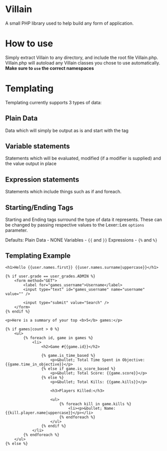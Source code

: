 # Villain
A small PHP library used to help build any form of application.

# How to use
Simply extract Villain to any directory, and include the root file Villain.php.
Villain.php will autoload any Villain classes you chose to use automatically.
**Make sure to `use` the correct namespaces**

# Templating
Templating currently supports 3 types of data:
## Plain Data
Data which will simply be output as is and start with the tag
## Variable statements
Statements which will be evaluated, modified (if a modifier is supplied) and the value output in place
## Expression statements
Statements which include things such as if and foreach.

## Starting/Ending Tags
Starting and Ending tags surround the type of data it represents. These can be changed by passing respective values to the Lexer::Lex `options` parameter.

Defaults:
Plain Data - NONE
Variables - `{{` and `}}`
Expressions - `{%` and `%}`

## Templating Example
```
<h1>Hello {{user.names.first}} {{user.names.surname|uppercase}}</h1>

{% if user.grade == user_grades.ADMIN %}
	<form method="GET">
		<label for="games_username">Username</label>
		<input type="text" id="games_username" name="username" value="" />

		<input type="submit" value="Search" />
	</form>
{% endif %}

<p>Here is a summary of your top <b>5</b> games:</p>

{% if games|count > 0 %}
	<ul>
		{% foreach id, game in games %}
			<li>
				<h2>Game #{{game.id}}</h2>

				{% game.is_time_based %}
					<p>&bullet; Total Time Spent in Objective: {{game.time_in_objective}}</p>
				{% else if game.is_score_based %}
					<p>&bullet; Total Score: {{game.score}}</p>
				{% else %}
					<p>&bullet; Total Kills: {{game.kills}}</p>

					<h3>Players Killed:</h3>

					<ul>
						{% foreach kill in game.kills %}
							<li><p>&bullet; Name: {{kill.player.name|uppercase}}</p></li>
						{% endforeach %}
					</ul>
				{% endif %}
			</li>
		{% endforeach %}
	</ul>
{% else %}
```
